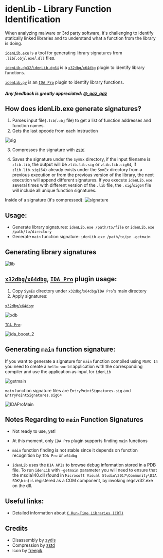 # idenLib - Library Function Identification

When analyzing malware or 3rd party software, it's challenging to identify statically linked libraries and to understand what a function from the library is doing.

[`idenLib.exe`](https://github.com/secrary/idenLib) is a tool for generating library signatures from `.lib`/`.obj`/`.exe`/`.dll` files.

[`idenLib.dp32`/`idenLib.dp64`](https://github.com/secrary/idenLibX) is a [`x32dbg`/`x64dbg`](https://x64dbg.com) plugin to identify library functions.

[`idenLib.py`](https://github.com/secrary/IDA-scripts/tree/master/idenLib) is an [`IDA Pro`](https://www.hex-rays.com/products/ida/index.shtml) plugin to identify library functions.


##### Any feedback is greatly appreciated: [@_qaz_qaz](https://twitter.com/_qaz_qaz)

## How does idenLib.exe generate signatures?

1. Parses input file(`.lib`/`.obj` file) to get a list of function addresses and function names.
2. Gets the last opcode from each instruction

![sig](https://user-images.githubusercontent.com/16405698/52433535-35442500-2b05-11e9-92a2-7ed0dfb319ab.png)

3. Compresses the signature with [zstd](https://github.com/facebook/zstd)

4. Saves the signature under the `SymEx` directory, if the input filename is `zlib.lib`, the output will be `zlib.lib.sig` or `zlib.lib.sig64`,
if `zlib.lib.sig(64)` already exists under the `SymEx` directory from a previous execution or from the previous version of the library, the next execution will append different signatures.
If you execute `idenLib.exe` several times with different version of the `.lib` file, the `.sig`/`sig64` file will include all unique function signatures.

Inside of a signature (it's compressed):
![signature](https://user-images.githubusercontent.com/16405698/52490971-e9a18200-2bbd-11e9-8d29-e85a71826c8f.png)

## Usage:
- Generate library signatures: `idenLib.exe /path/to/file` or `idenLib.exe /path/to/directory`
- Generate `main` function signature: `idenLib.exe /path/to/pe -getmain`

## Generating library signatures

![lib](https://user-images.githubusercontent.com/16405698/52433541-35dcbb80-2b05-11e9-918a-6d39afc5de91.gif)

## [`x32dbg`/`x64dbg`](https://x64dbg.com), [`IDA Pro`](https://www.hex-rays.com/products/ida/index.shtml) plugin usage:

1. Copy `SymEx` directory under `x32dbg`/`x64dbg`/`IDA Pro`'s main directory
2. Apply signatures:

[`x32dbg`/`x64dbg`](https://github.com/secrary/idenLibX):

![xdb](https://user-images.githubusercontent.com/16405698/52433536-35442500-2b05-11e9-990e-8d4889bfe1c6.gif)

[`IDA Pro`](https://github.com/secrary/IDA-scripts/tree/master/idenLib):

![ida_boost_2](https://user-images.githubusercontent.com/16405698/52433540-35dcbb80-2b05-11e9-9dd3-9bb44d678ea5.gif)

## Generating `main` function signature:
If you want to generate a signature for `main` function compiled using `MSVC 14` you need to create a  `hello world` application with the corresponding compiler and use the application as input for `idenLib`

![getmain](https://user-images.githubusercontent.com/16405698/53035354-234f7400-346d-11e9-9d56-b05ff0309ca6.gif)

`main` function signature files are `EntryPointSignatures.sig` and `EntryPointSignatures.sig64`

![IDAProMain](https://user-images.githubusercontent.com/16405698/53022517-3c4b2b80-3453-11e9-9e0a-5d1421f9c8f3.gif)

## Notes Regarding to `main` Function Signatures
- Not ready to use, yet!

- At this moment, only `IDA Pro` plugin supports finding `main` functions

- `main` function finding is not stable since it depends on function recognition by `IDA Pro` or `x64dbg`

- `idenLib` uses the `DIA APIs` to browse debug information stored in a PDB file. To run `idenLib` with `-getmain` parameter you will need to ensure that the msdia140.dll (found in `Microsoft Visual Studio\2017\Community\DIA SDK\bin`) is registered as a COM component, by invoking regsvr32.exe on the dll. 

## Useful links:
- Detailed information about [`C Run-Time Libraries (CRT)`](https://docs.microsoft.com/en-us/cpp/c-runtime-library/crt-library-features)

## Credits
- Disassembly by [zydis](https://zydis.re)
- Compression by [zstd](https://github.com/facebook/zstd)
- Icon by [freepik](https://www.flaticon.com/authors/freepik)
